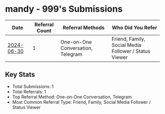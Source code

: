 # mandy - 999's Submissions

| Date | Referral Count | Referral Methods | Who Did You Refer |
|------|----------------|------------------|--------------------|
| [2024-06-30](2024-06-30_submission.md) | 1 | One-on-One Conversation, Telegram | Friend, Family, Social Media Follower / Status Viewer |

## Key Stats
- Total Submissions: 1
- Total Referrals: 1
- Top Referral Method: One-on-One Conversation, Telegram
- Most Common Referral Type: Friend, Family, Social Media Follower / Status Viewer

